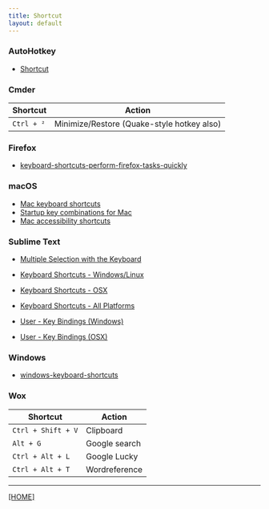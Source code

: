 ```yaml
---
title: Shortcut
layout: default
---
```


### AutoHotkey

- [Shortcut](https://github.com/Starli0n/Tool_System/blob/master/Shortcut.ahk)


### Cmder

Shortcut | Action
---------|-------
`Ctrl + ²` | Minimize/Restore (Quake-style hotkey also)


### Firefox

- [keyboard-shortcuts-perform-firefox-tasks-quickly](https://support.mozilla.org/en-US/kb/keyboard-shortcuts-perform-firefox-tasks-quickly)


### macOS

- [Mac keyboard shortcuts](https://support.apple.com/en-us/HT201236)
- [Startup key combinations for Mac](https://support.apple.com/en-us/HT201255)
- [Mac accessibility shortcuts](https://support.apple.com/en-us/HT204434)


### Sublime Text

- [Multiple Selection with the Keyboard](https://www.sublimetext.com/docs/3/multiple_selection_with_the_keyboard.html)
- [Keyboard Shortcuts - Windows/Linux](http://docs.sublimetext.info/en/latest/reference/keyboard_shortcuts_win.html)
- [Keyboard Shortcuts - OSX](http://docs.sublimetext.info/en/latest/reference/keyboard_shortcuts_osx.html)
- [Keyboard Shortcuts - All Platforms](http://sweetme.at/2013/08/08/sublime-text-keyboard-shortcuts)

- [User - Key Bindings (Windows)](https://github.com/Starli0n/SublimeUser3/blob/master/Default%20(Windows).sublime-keymap)
- [User - Key Bindings (OSX)](https://github.com/Starli0n/SublimeUser3/blob/master/Default%20(OSX).sublime-keymap)


### Windows

- [windows-keyboard-shortcuts](https://support.microsoft.com/en-us/help/12445/windows-keyboard-shortcuts)


### Wox

Shortcut | Action
---------|-------
`Ctrl + Shift + V` | Clipboard
`Alt + G` | Google search
`Ctrl + Alt + L` | Google Lucky
`Ctrl + Alt + T` | Wordreference


---

[[HOME]](index.html)
